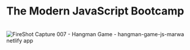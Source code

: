 # The Modern JavaScript Bootcamp
<br> ![FireShot Capture 007 - Hangman Game - hangman-game-js-marwa netlify app](https://user-images.githubusercontent.com/61974319/193148247-d2feb6f2-7d4e-4838-a137-5b7a78ddbc59.png)
